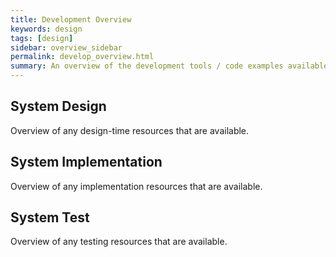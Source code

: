 ```yaml
---
title: Development Overview
keywords: design
tags: [design]
sidebar: overview_sidebar
permalink: develop_overview.html
summary: An overview of the development tools / code examples available to help develop provider and consumer systems.
---
```


## System Design ##

Overview of any design-time resources that are available.

## System Implementation ##

Overview of any implementation resources that are available.

## System Test ##

Overview of any testing resources that are available.
